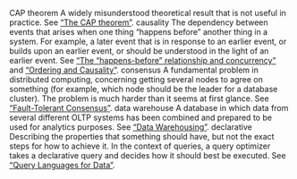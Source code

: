 CAP theorem 
A widely misunderstood theoretical result that is not useful in practice. See
[“The CAP theorem”](ch09.html#sec_consistency_cap). causality 
The dependency between events that arises when one thing “happens before” another thing in a
system. For example, a later event that is in response to an earlier event, or builds upon an
earlier event, or should be understood in the light of an earlier event. See
[“The “happens-before” relationship and concurrency”](ch05.html#sec_replication_happens_before) and [“Ordering and Causality”](ch09.html#sec_consistency_causality). consensus 
A fundamental problem in distributed computing, concerning getting several nodes to agree on
something (for example, which node should be the leader for a database cluster). The problem is
much harder than it seems at first glance. See [“Fault-Tolerant Consensus”](ch09.html#sec_consistency_consensus_ft). data warehouse 
A database in which data from several different OLTP systems has been combined and prepared to be
used for analytics purposes. See [“Data Warehousing”](ch03.html#sec_storage_dwh). declarative 
Describing the properties that something should have, but not the exact steps for how to achieve
it. In the context of queries, a query optimizer takes a declarative query and decides how it
should best be executed. See [“Query Languages for Data”](ch02.html#sec_datamodels_query).